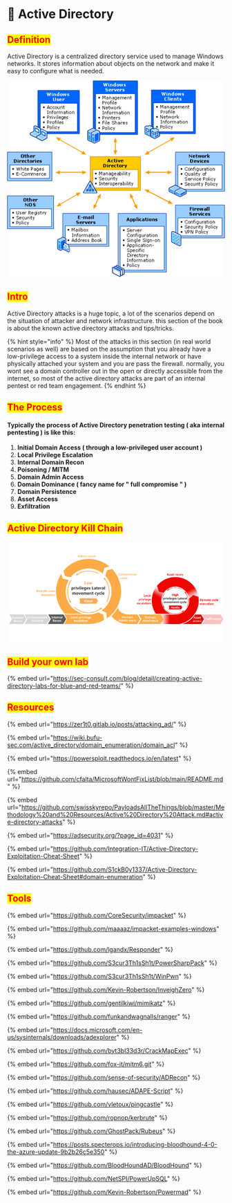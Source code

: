 # 🔴 Active Directory

## <mark style="color:red;">Definition</mark> <a href="#definition" id="definition"></a>

Active Directory is a centralized directory service used to manage Windows networks. It stores information about objects on the network and make it easy to configure what is needed.

![](<../../.gitbook/assets/image (104).png>)

## <mark style="color:red;">Intro</mark>

Active Directory attacks is a huge topic, a lot of the scenarios depend on the situation of attacker and network infrastructure. this section of the book is about the known active directory attacks and tips/tricks.

{% hint style="info" %}
Most of the attacks in this section (in real world scenarios as well) are based on the assumption that you already have a low-privilege access to a system inside the internal network or have physically attached your system and you are pass the firewall. normally, you wont see a domain controller out in the open or directly accessible from the internet, so most of the active directory attacks are part of an internal pentest or red team engagement.
{% endhint %}

## <mark style="color:red;">The Process</mark>

#### **Typically the process of Active Directory penetration testing ( aka internal pentesting ) is like this:**

1. **Initial Domain Access ( through a low-privileged user account )**
2. **Local Privilege Escalation**
3. **Internal Domain Recon**
4. **Poisoning / MITM**
5. **Domain Admin Access**
6. **Domain Dominance ( fancy name for " full compromise " )**
7. **Domain Persistence**
8. **Asset Access**
9. **Exfiltration**

## <mark style="color:red;">Active Directory Kill Chain</mark>

![](<../../.gitbook/assets/image (174) (1).png>)

## <mark style="color:red;">Build your own  lab</mark>

{% embed url="https://sec-consult.com/blog/detail/creating-active-directory-labs-for-blue-and-red-teams/" %}

## <mark style="color:red;">Resources</mark>

{% embed url="https://zer1t0.gitlab.io/posts/attacking_ad/" %}

{% embed url="https://wiki.bufu-sec.com/active_directory/domain_enumeration/domain_acl" %}

{% embed url="https://powersploit.readthedocs.io/en/latest" %}

{% embed url="https://github.com/cfalta/MicrosoftWontFixList/blob/main/README.md" %}

{% embed url="https://github.com/swisskyrepo/PayloadsAllTheThings/blob/master/Methodology%20and%20Resources/Active%20Directory%20Attack.md#active-directory-attacks" %}

{% embed url="https://adsecurity.org/?page_id=4031" %}

{% embed url="https://github.com/Integration-IT/Active-Directory-Exploitation-Cheat-Sheet" %}

{% embed url="https://github.com/S1ckB0y1337/Active-Directory-Exploitation-Cheat-Sheet#domain-enumeration" %}

## <mark style="color:red;">Tools</mark>

{% embed url="https://github.com/CoreSecurity/impacket" %}

{% embed url="https://github.com/maaaaz/impacket-examples-windows" %}

{% embed url="https://github.com/lgandx/Responder" %}

{% embed url="https://github.com/S3cur3Th1sSh1t/PowerSharpPack" %}

{% embed url="https://github.com/S3cur3Th1sSh1t/WinPwn" %}

{% embed url="https://github.com/Kevin-Robertson/InveighZero" %}

{% embed url="https://github.com/gentilkiwi/mimikatz" %}

{% embed url="https://github.com/funkandwagnalls/ranger" %}

{% embed url="https://docs.microsoft.com/en-us/sysinternals/downloads/adexplorer" %}

{% embed url="https://github.com/byt3bl33d3r/CrackMapExec" %}

{% embed url="https://github.com/fox-it/mitm6.git" %}

{% embed url="https://github.com/sense-of-security/ADRecon" %}

{% embed url="https://github.com/hausec/ADAPE-Script" %}

{% embed url="https://github.com/vletoux/pingcastle" %}

{% embed url="https://github.com/ropnop/kerbrute" %}

{% embed url="https://github.com/GhostPack/Rubeus" %}

{% embed url="https://posts.specterops.io/introducing-bloodhound-4-0-the-azure-update-9b2b26c5e350" %}

{% embed url="https://github.com/BloodHoundAD/BloodHound" %}

{% embed url="https://github.com/NetSPI/PowerUpSQL" %}

{% embed url="https://github.com/Kevin-Robertson/Powermad" %}
